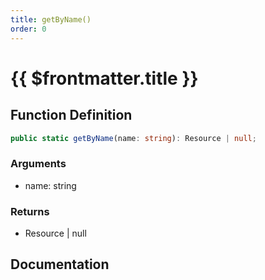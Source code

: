 ```yaml
---
title: getByName()
order: 0
---
```


# {{ $frontmatter.title }}

<!--@include: ./getByName_partial_header.md-->

## Function Definition

```ts
public static getByName(name: string): Resource | null;
```

### Arguments

* name: string

### Returns

* Resource | null

## Documentation

<!--@include: ./getByName_partial_footer.md-->
